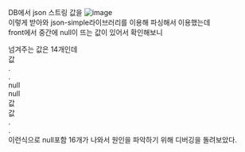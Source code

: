 DB에서 json 스트링 값을 
![image](https://user-images.githubusercontent.com/97571604/218755500-23cd722d-fb36-4eaa-875b-e0252cfe1bc1.png)   
이렇게 받아와 json-simple라이브러리를 이용해 파싱해서 이용했는데  
front에서 중간에 null이 뜨는 값이 있어서 확인해보니   

넘겨주는 값은 14개인데    
값    
.  
.  
null  
null  
값  
값  
.  
.  
이런식으로 null포함 16개가 나와서 원인을 파악하기 위해 디버깅을 돌려보았다.
